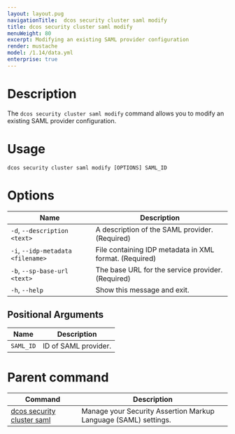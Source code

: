 ```yaml
---
layout: layout.pug
navigationTitle:  dcos security cluster saml modify
title: dcos security cluster saml modify
menuWeight: 80
excerpt: Modifying an existing SAML provider configuration
render: mustache
model: /1.14/data.yml
enterprise: true
---
```


# Description

The `dcos security cluster saml modify` command allows you to modify an existing SAML provider configuration.


# Usage

```
dcos security cluster saml modify [OPTIONS] SAML_ID
```


# Options

| Name | Description |
|-----------------|-----------------|
|  `-d`, `--description <text>` |       A description of the SAML provider.  (Required) |
|  `-i`, `--idp-metadata <filename>` |  File containing IDP metadata in XML format.  (Required) |
|  `-b`, `--sp-base-url <text> ` |      The base URL for the service provider. (Required) |
|  `-h`, `--help` |   Show this message and exit. |

## Positional Arguments

| Name | Description |
|--------|------------------|
| `SAML_ID` | ID of SAML provider. |


# Parent command

| Command | Description |
|---------|-------------|
| [dcos security cluster saml](/1.14/cli/command-reference/dcos-security/dcos-security-cluster/dcos-security-cluster-saml//) | Manage your Security Assertion Markup Language (SAML) settings. |
